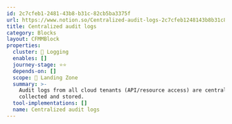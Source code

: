 ```yaml
---
id: 2c7cfeb1-2481-43b8-b31c-82cb5ba3375f
url: https://www.notion.so/Centralized-audit-logs-2c7cfeb1248143b8b31c82cb5ba3375f
title: Centralized audit logs
category: Blocks
layout: CFMMBlock
properties:
  cluster: 📜 Logging
  enables: []
  journey-stage: ⭐️⭐️
  depends-on: []
  scope: 🛬 Landing Zone
  summary: >-
    Audit logs from all cloud tenants (API/resource access) are centrally
    collected and stored.
  tool-implementations: []
  name: Centralized audit logs
---
```


